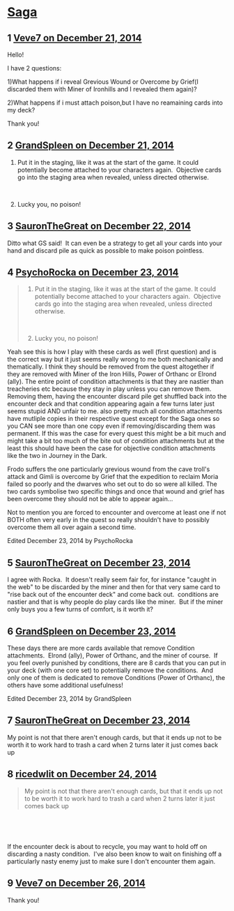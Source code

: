 # [Saga](https://community.fantasyflightgames.com/topic/129605-saga/)

## 1 [Veve7 on December 21, 2014](https://community.fantasyflightgames.com/topic/129605-saga/?do=findComment&comment=1375567)

Hello!

I have 2 questions:

1)What happens if i reveal Grevious Wound or Overcome by Grief(I discarded them with Miner of Ironhills and I revealed them again)?

2)What happens if i must attach poison,but I have no reamaining cards into my deck?

Thank you!

## 2 [GrandSpleen on December 21, 2014](https://community.fantasyflightgames.com/topic/129605-saga/?do=findComment&comment=1375644)

1) Put it in the staging, like it was at the start of the game. It could potentially become attached to your characters again.  Objective cards go into the staging area when revealed, unless directed otherwise.

 

2) Lucky you, no poison!

## 3 [SauronTheGreat on December 22, 2014](https://community.fantasyflightgames.com/topic/129605-saga/?do=findComment&comment=1375995)

Ditto what GS said!  It can even be a strategy to get all your cards into your hand and discard pile as quick as possible to make poison pointless. 

## 4 [PsychoRocka on December 23, 2014](https://community.fantasyflightgames.com/topic/129605-saga/?do=findComment&comment=1378138)

> 1) Put it in the staging, like it was at the start of the game. It could potentially become attached to your characters again.  Objective cards go into the staging area when revealed, unless directed otherwise.
> 
>  
> 
> 2) Lucky you, no poison!

Yeah see this is how I play with these cards as well (first question) and is the correct way but it just seems really wrong to me both mechanically and thematically. I think they should be removed from the quest altogether if they are removed with Miner of the Iron Hills, Power of Orthanc or Elrond (ally). The entire point of condition attachments is that they are nastier than treacheries etc because they stay in play unless you can remove them. Removing them, having the encounter discard pile get shuffled back into the encounter deck and that condition appearing again a few turns later just seems stupid AND unfair to me. also pretty much all condition attachments have mutliple copies in their respective quest except for the Saga ones so you CAN see more than one copy even if removing/discarding them was permanent. If this was the case for every quest this might be a bit much and might take a bit too much of the bite out of condition attachments but at the least this should have been the case for objective condition attachments like the two in Journey in the Dark.

Frodo suffers the one particularly grevious wound from the cave troll's attack and Gimli is overcome by Grief that the expedition to reclaim Moria failed so poorly and the dwarves who set out to do so were all killed. The two cards symbolise two specific things and once that wound and grief has been overcome they should not be able to appear again...

Not to mention you are forced to encounter and overcome at least one if not BOTH often very early in the quest so really shouldn't have to possibly overcome them all over again a second time.

Edited December 23, 2014 by PsychoRocka

## 5 [SauronTheGreat on December 23, 2014](https://community.fantasyflightgames.com/topic/129605-saga/?do=findComment&comment=1378480)

I agree with Rocka.  It doesn't really seem fair for, for instance "caught in the web" to be discarded by the miner and then for that very same card to "rise back out of the encounter deck" and come back out.  conditions are nastier and that is why people do play cards like the miner.  But if the miner only buys you a few turns of comfort, is it worth it?

## 6 [GrandSpleen on December 23, 2014](https://community.fantasyflightgames.com/topic/129605-saga/?do=findComment&comment=1378622)

These days there are more cards available that remove Condition attachments.  Elrond (ally), Power of Orthanc, and the miner of course.  If you feel overly punished by conditions, there are 8 cards that you can put in your deck (with one core set) to potentially remove the conditions.  And only one of them is dedicated to remove Conditions (Power of Orthanc), the others have some additional usefulness!

Edited December 23, 2014 by GrandSpleen

## 7 [SauronTheGreat on December 23, 2014](https://community.fantasyflightgames.com/topic/129605-saga/?do=findComment&comment=1378806)

My point is not that there aren't enough cards, but that it ends up not to be worth it to work hard to trash a card when 2 turns later it just comes back up

## 8 [ricedwlit on December 24, 2014](https://community.fantasyflightgames.com/topic/129605-saga/?do=findComment&comment=1379570)

> My point is not that there aren't enough cards, but that it ends up not to be worth it to work hard to trash a card when 2 turns later it just comes back up

 

 

If the encounter deck is about to recycle, you may want to hold off on discarding a nasty condition.  I've also been know to wait on finishing off a particularly nasty enemy just to make sure I don't encounter them again.

## 9 [Veve7 on December 26, 2014](https://community.fantasyflightgames.com/topic/129605-saga/?do=findComment&comment=1381710)

Thank you!

